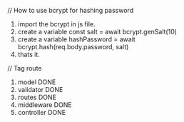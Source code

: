 // How to use bcrypt for hashing password

1. import the bcrypt in js file.
2. create a variable const salt = await bcrypt.genSalt(10)
3. create a variable hashPassword = await bcrypt.hash(req.body.password, salt)
4. thats it.

// Tag route

1. model DONE
2. validator DONE
3. routes DONE
4. middleware DONE
5. controller DONE
